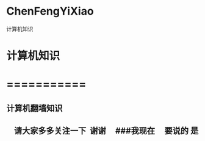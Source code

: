 # ChenFengYiXiao
计算机知识
<h1>计算机知识<h1/>
===========
    <h2>计算机翻墙知识<h2/>
     请大家多多关注一下  谢谢
     ###我现在
     要说的 是
